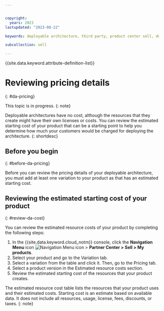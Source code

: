 ```yaml
---


copyright:
  years: 2023
lastupdated: "2023-08-22"

keywords: deployable architecture, third party, product center sell, deployable architecture, estimated cost, pricing, resource cost, starting cost

subcollection: sell

---
```


{{site.data.keyword.attribute-definition-list}}

# Reviewing pricing details
{: #da-pricing}

This topic is in progress.
{: note}

Deployable architectures have no cost, although the resources that they create might have their own licenses or costs. You can review the estimated starting cost of your product that can be a starting point to help you determine how much your customers would be charged for deploying the architecture.
{: shortdesc}

## Before you begin
{: #before-da-pricing}

Before you can review the pricing details of your deployable architecture, you must add at least one variation to your product as that has an estimated starting cost.

## Reviewing the estimated starting cost of your product
{: #review-da-cost}

You can review the estimated resource costs of your product by completing the following steps:

1. In the {{site.data.keyword.cloud_notm}} console, click the **Navigation Menu** icon ![Navigation Menu icon](../icons/icon_hamburger.svg "Menu") > **Partner Center > Sell > My products**.
1. Select your product and go to the Variation tab.
1. Select a variation from the table and click it. Then, go to the Pricing tab.
1. Select a product version in the Estimated resource costs section.
1. Review the estimated starting cost of the resources that your product creates.

The estimated resource cost table lists the resources that your product uses and their estimated costs. Starting cost is an estimate based on available data. It does not include all resources, usage, license, fees, discounts, or taxes.
{: note}

